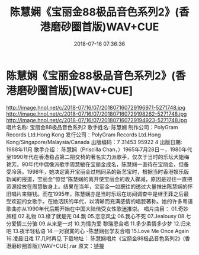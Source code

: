 ﻿---
title: 陈慧娴《宝丽金88极品音色系列2》(香港磨砂圈首版)WAV+CUE
date: 2018-07-16 07:36:36
categories: WAV车载音乐、镜像
tags: 华语中文
---
# 陈慧娴《宝丽金88极品音色系列2》(香港磨砂圈首版)[WAV+CUE]

http://image.hnol.net/c/2018-07/16/07/201807160729196971-5271748.jpg
http://image.hnol.net/c/2018-07/16/07/201807160729198262-5271748.jpg
http://image.hnol.net/c/2018-07/16/07/201807160729194923-5271748.jpg
唱片名称: 宝丽金88极品音色系列2
歌手姓名: 陈慧娴
制作公司：PolyGram Records Ltd.Hong Kong
发行公司：PolyGram Records Ltd.Hong
Kong/Singapore/Malaysia/Canada
出版编码：7 31453 95922 4
出版日期: 1988年11月
歌手介绍：
陈慧娴（Priscilla
Chan，）1965年7月28日－，1980年代至1990年代在香港稳占第二把交椅的著名实力派歌手，仅次于当时的乐坛大姐梅艳芳。90年代中偶像派歌手周慧敏在宝丽金成名，陈慧娴一直待在宝丽金，但备受冷落。1998年，她决定离开宝丽金过档同系的新艺宝时，根据当时香港娱乐版新闻的报道，宝丽金“惊觉”陈慧娴的离开使宝丽金的收入骤减，原因是过往一直把资源投放在周慧敏身上。结果在当年，宝丽金一如既往的透过大量推出陈慧娴的怀旧唱片来赚钱。而在1995年，陈慧娴亦是当时乐坛在坊间调查中是继王菲之后最受欢迎的女歌手。在她活跃的年代，以清晰而充满感情的唱腔著称。她的许多粤语歌曲亦从1990年代后期开始在中国大陆倍受女性歌迷推崇。
唱片曲目：
01.奇妙旅程
02.礼物
03.缘了就是完
04.飘
05.恋恋风尘
06.我心不死
07.Jealousy
08.七分爱情三分骗
09.从来是一对
10.为情为爱 黎瑞恩合唱
11.多少柔情多少梦
12.归来吧
13.夜半轻私语
14.一对寂寞的心 -陈慧娴张学友合唱
15.Love Me Once Again
16.凌晨旧戏
17.几时再见
下载地址：
陈慧娴唱片《宝丽金88极品音色系列2》(香港磨砂圈首版)[WAV+CUE].rar
原文：[链接](https://blog.sina.com.cn/s/blog_1647c7e760102y9xm.html)